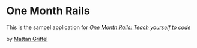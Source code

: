 # One Month Rails

This is the sampel application for
[*One Month Rails: Teach yourself to code*](http://onemonthrails.com)

by [Mattan Griffel](http://mattangriffel.com)